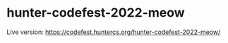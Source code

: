 # hunter-codefest-2022-meow

Live version: https://codefest.huntercs.org/hunter-codefest-2022-meow/
